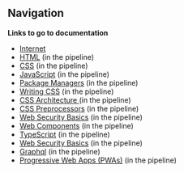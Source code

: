 ## Navigation 

**Links to go to documentation** 
- [Internet](https://github.com/AwesomeWhiteWolf/documentations/blob/main/Frontend/Internet.md)
- [HTML](https://github.com/AwesomeWhiteWolf/documentations/blob/main/Frontend/HTML.md) (in the pipeline)
- [CSS](https://github.com/AwesomeWhiteWolf/documentations/blob/main/javascript.md) (in the pipeline)
- [JavaScript]() (in the pipeline)
- [Package Managers](https://github.com/AwesomeWhiteWolf/documentations/blob/main/html-css.md) (in the pipeline)
- [Writing CSS](https://github.com/AwesomeWhiteWolf/documentations/blob/main/markdown.md) (in the pipeline)
- [CSS Architecture ](https://github.com/AwesomeWhiteWolf/documentations/blob/main/markdown.md) (in the pipeline)
- [CSS Preprocessors](https://github.com/AwesomeWhiteWolf/documentations/blob/main/markdown.md) (in the pipeline)
- [Web Security Basics](https://github.com/AwesomeWhiteWolf/documentations/blob/main/markdown.md) (in the pipeline)
- [Web Components](https://github.com/AwesomeWhiteWolf/documentations/blob/main/markdown.md) (in the pipeline)
- [TypeScript](https://github.com/AwesomeWhiteWolf/documentations/blob/main/markdown.md) (in the pipeline)
- [Web Security Basics](https://github.com/AwesomeWhiteWolf/documentations/blob/main/markdown.md) (in the pipeline)
- [Graphql](https://github.com/AwesomeWhiteWolf/documentations/blob/main/markdown.md) (in the pipeline)
- [Progressive Web Apps (PWAs)](https://github.com/AwesomeWhiteWolf/documentations/blob/main/markdown.md) (in the pipeline)
